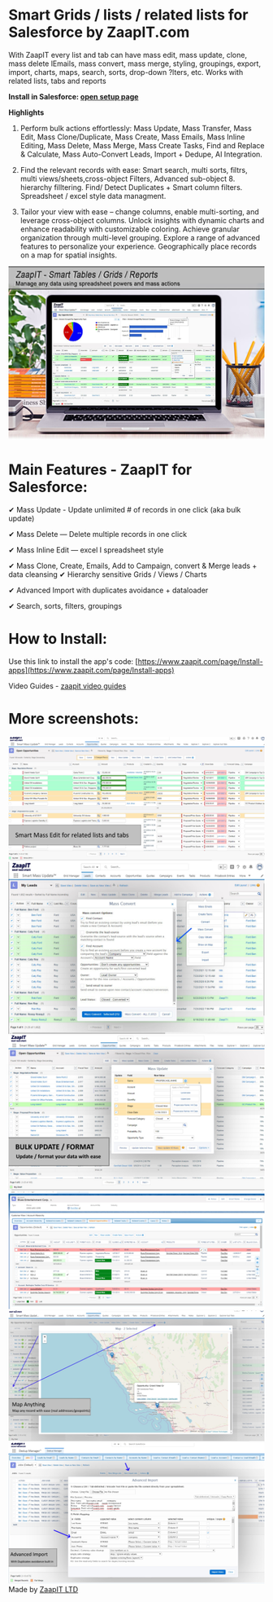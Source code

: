 # Smart Grids  / lists / related lists for Salesforce by ZaapIT.com

With ZaapIT every list and tab can have mass edit, mass update, clone, mass delete lEmails, mass convert, mass merge, styling, groupings, export, import, charts, maps, search, sorts, drop-down ?lters, etc. Works with related lists, tabs and reports 

**Install in Salesforce: [open setup page ](https://www.zaapit.com/page/Install-apps)**


**Highlights** 

1. Perform bulk actions effortlessly: Mass Update, Mass Transfer, Mass Edit, Mass Clone/Duplicate, Mass Create, Mass Emails, Mass Inline Editing, Mass Delete, Mass Merge, Mass Create Tasks, Find and Replace & Calculate, Mass Auto-Convert Leads, Import + Dedupe, AI Integration.

2. Find the relevant records with ease: Smart search, multi sorts, filtrs, multi views/sheets,cross-object Filters, Advanced sub-object 8. hierarchy filltering. Find/ Detect Duplicates +  Smart column filters. Spreadsheet / excel style data managment. 

3. Tailor your view with ease – change columns, enable multi-sorting, and leverage cross-object columns. Unlock insights with dynamic charts and enhance readability with customizable coloring. Achieve granular organization through multi-level grouping. Explore a range of advanced features to personalize your experience. Geographically place records on a map for spatial insights.

![ZaapiT for Salesforce - Smart lists and grids!](/screenshots/manage_data_hero_laptop_smart_tables-feb-2023-v3_1200.jpg "Salesforce smart grids app")



# Main Features - ZaapIT for Salesforce:

✔ Mass Update - Update unlimited # of records in one click (aka bulk update)

✔ Mass Delete — Delete multiple records in one click

✔ Mass Inline Edit — excel I spreadsheet style

✔ Mass Clone, Create, Emails, Add to Campaign, convert & Merge leads + data cleansing
✔
Hierarchy sensitive Grids / Views / Charts   

✔ Advanced Import with duplicates avoidance + dataloader

✔ Search, sorts, filters, groupings


# How to Install:

Use this link to install the app's code: [https://www.zaapit.com/page/Install-apps](https://www.zaapit.com/page/Install-apps)

Video Guides -  [zaapit video guides](http://www.zaapit.com/page/Videos)

# More screenshots:

![Mass inline edit](/screenshots/smart-tables-lightning2v1.jpg "Mass inline edit")
![Mass Convert Leads](/screenshots/mass_convert_leadsv1.jpg "Mass Convert Leads")
![Smart Mass Update](/screenshots/mass_update_26022023.jpg "Smart Mass Update")
![Smart Mass Update](/screenshots/inline_edit_for_related_list_sep_2019.jpg "Smart Related Lists")
![Smart tabs inline edit](/screenshots/map_anything_jun_2019.jpg "Smart Maps")
![Import](/screenshots/advanced-import36.jpg "import")
Made by [ZaapIT LTD](http://www.zaapit.com)
